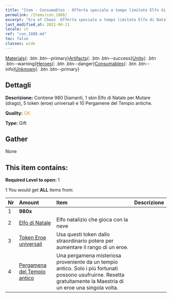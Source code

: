 ```yaml
---
title: "Item - Consumables - Offerta speciale a tempo limitato Elfo di Natale"
permalink: /Items/con_1888/
excerpt: "Era of Chaos  Offerta speciale a tempo limitato Elfo di Natale"
last_modified_at: 2021-04-11
locale: it
ref: "con_1888.md"
toc: false
classes: wide
---
```

 [Materials](/it/Items/){: .btn .btn--primary}[Artifacts](/it/Items/Artifacts/){: .btn .btn--success}[Units](/it/Items/Units/){: .btn .btn--warning}[Heroes](/it/Items/Heroes/){: .btn .btn--danger}[Consumables](/it/Items/Consumables/){: .btn .btn--info}[Unknown](/it/Items/Unknown/){: .btn .btn--primary}

## Dettagli
 **Descrizione:** Contiene 980 Diamanti, 1 skin Elfo di Natale per Mutare (drago), 5 token (eroe) universali e 10 Pergamene del Tempio antiche.

 **Quality:** <span style="color: #FF8C00">OK</span>

 **Type:** Gift

## Gather

  None

## This item contains:

 **Required Level to open:** 1

 1 You would get **ALL** items  from:

  | Nr | Amount |     Item    | Descrizione |
  |:---|:-------|:------------|:-----------:|
  | 1 |  **980x** | <i class="fas fa-gem"/> |  | 
  | 2 | [Elfo di Natale](/it/Items/con_1074/) | Elfo natalizio che gioca con la neve | 
  | 3 | [Token Eroe universali](/it/Items/her_358/) | Usa questi token dallo straordinario potere per aumentare il rango di un eroe. | 
  | 4 | [Pergamena del Tempio antico](/it/Items/con_697/) | Una pergamena misteriosa proveniente da un tempio antico. Solo i più fortunati possono usufruirne. Resetta gratuitamente la Maestria di un eroe una singola volta. | 
